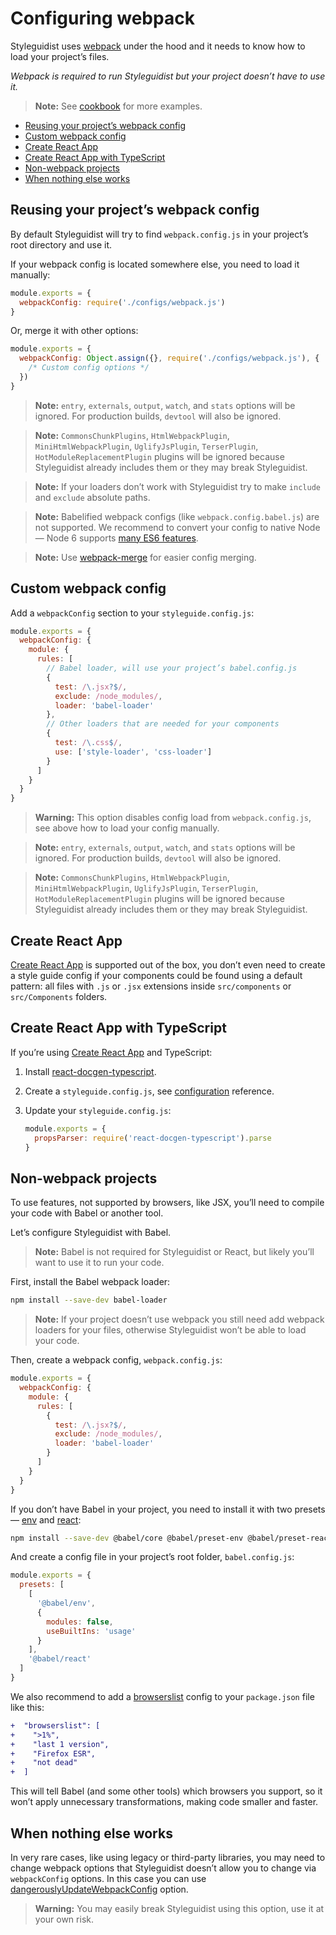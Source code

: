 # Configuring webpack

Styleguidist uses [webpack](https://webpack.js.org/) under the hood and it needs to know how to load your project’s files.

_Webpack is required to run Styleguidist but your project doesn’t have to use it._

> **Note:** See [cookbook](Cookbook.md) for more examples.

<!-- To update run: npx markdown-toc --maxdepth 2 -i docs/Webpack.md -->

<!-- toc -->

- [Reusing your project’s webpack config](#reusing-your-projects-webpack-config)
- [Custom webpack config](#custom-webpack-config)
- [Create React App](#create-react-app)
- [Create React App with TypeScript](#create-react-app-with-typescript)
- [Non-webpack projects](#non-webpack-projects)
- [When nothing else works](#when-nothing-else-works)

<!-- tocstop -->

## Reusing your project’s webpack config

By default Styleguidist will try to find `webpack.config.js` in your project’s root directory and use it.

If your webpack config is located somewhere else, you need to load it manually:

```javascript
module.exports = {
  webpackConfig: require('./configs/webpack.js')
}
```

Or, merge it with other options:

```javascript
module.exports = {
  webpackConfig: Object.assign({}, require('./configs/webpack.js'), {
    /* Custom config options */
  })
}
```

> **Note:** `entry`, `externals`, `output`, `watch`, and `stats` options will be ignored. For production builds, `devtool` will also be ignored.

> **Note:** `CommonsChunkPlugins`, `HtmlWebpackPlugin`, `MiniHtmlWebpackPlugin`, `UglifyJsPlugin`, `TerserPlugin`, `HotModuleReplacementPlugin` plugins will be ignored because Styleguidist already includes them or they may break Styleguidist.

> **Note:** If your loaders don’t work with Styleguidist try to make `include` and `exclude` absolute paths.

> **Note:** Babelified webpack configs (like `webpack.config.babel.js`) are not supported. We recommend to convert your config to native Node — Node 6 supports [many ES6 features](http://node.green/).

> **Note:** Use [webpack-merge](https://github.com/survivejs/webpack-merge) for easier config merging.

## Custom webpack config

Add a `webpackConfig` section to your `styleguide.config.js`:

```javascript
module.exports = {
  webpackConfig: {
    module: {
      rules: [
        // Babel loader, will use your project’s babel.config.js
        {
          test: /\.jsx?$/,
          exclude: /node_modules/,
          loader: 'babel-loader'
        },
        // Other loaders that are needed for your components
        {
          test: /\.css$/,
          use: ['style-loader', 'css-loader']
        }
      ]
    }
  }
}
```

> **Warning:** This option disables config load from `webpack.config.js`, see above how to load your config manually.

> **Note:** `entry`, `externals`, `output`, `watch`, and `stats` options will be ignored. For production builds, `devtool` will also be ignored.

> **Note:** `CommonsChunkPlugins`, `HtmlWebpackPlugin`, `MiniHtmlWebpackPlugin`, `UglifyJsPlugin`, `TerserPlugin`, `HotModuleReplacementPlugin` plugins will be ignored because Styleguidist already includes them or they may break Styleguidist.

## Create React App

[Create React App](https://github.com/facebook/create-react-app) is supported out of the box, you don’t even need to create a style guide config if your components could be found using a default pattern: all files with `.js` or `.jsx` extensions inside `src/components` or `src/Components` folders.

## Create React App with TypeScript

If you’re using [Create React App](https://github.com/facebook/create-react-app) and TypeScript:

1. Install [react-docgen-typescript](https://github.com/styleguidist/react-docgen-typescript).
2. Create a `styleguide.config.js`, see [configuration](Configuration.md) reference.
3. Update your `styleguide.config.js`:

   ```javascript
   module.exports = {
     propsParser: require('react-docgen-typescript').parse
   }
   ```

## Non-webpack projects

To use features, not supported by browsers, like JSX, you’ll need to compile your code with Babel or another tool.

Let’s configure Styleguidist with Babel.

> **Note:** Babel is not required for Styleguidist or React, but likely you’ll want to use it to run your code.

First, install the Babel webpack loader:

```bash
npm install --save-dev babel-loader
```

> **Note:** If your project doesn’t use webpack you still need add webpack loaders for your files, otherwise Styleguidist won’t be able to load your code.

Then, create a webpack config, `webpack.config.js`:

```js
module.exports = {
  webpackConfig: {
    module: {
      rules: [
        {
          test: /\.jsx?$/,
          exclude: /node_modules/,
          loader: 'babel-loader'
        }
      ]
    }
  }
}
```

If you don’t have Babel in your project, you need to install it with two presets — [env](https://babeljs.io/docs/en/babel-preset-env) and [react](https://babeljs.io/docs/en/babel-preset-react):

```bash
npm install --save-dev @babel/core @babel/preset-env @babel/preset-react
```

And create a config file in your project’s root folder, `babel.config.js`:

```js
module.exports = {
  presets: [
    [
      '@babel/env',
      {
        modules: false,
        useBuiltIns: 'usage'
      }
    ],
    '@babel/react'
  ]
}
```

We also recommend to add a [browserslist](https://github.com/browserslist/browserslist) config to your `package.json` file like this:

```diff
+  "browserslist": [
+    ">1%",
+    "last 1 version",
+    "Firefox ESR",
+    "not dead"
+  ]
```

This will tell Babel (and some other tools) which browsers you support, so it won’t apply unnecessary transformations, making code smaller and faster.

## When nothing else works

In very rare cases, like using legacy or third-party libraries, you may need to change webpack options that Styleguidist doesn’t allow you to change via `webpackConfig` options. In this case you can use [dangerouslyUpdateWebpackConfig](Configuration.md#dangerouslyupdatewebpackconfig) option.

> **Warning:** You may easily break Styleguidist using this option, use it at your own risk.
